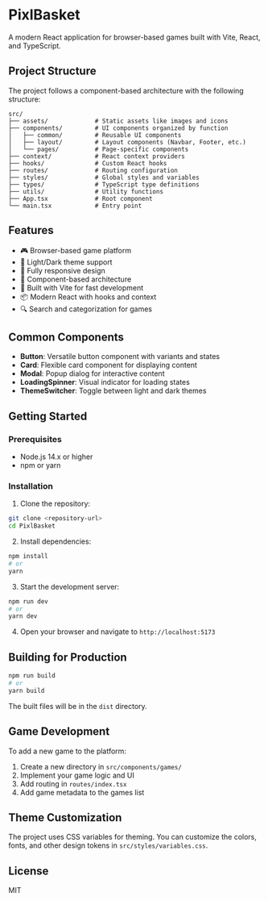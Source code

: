 # PixlBasket

A modern React application for browser-based games built with Vite, React, and TypeScript.

## Project Structure

The project follows a component-based architecture with the following structure:

```
src/
├── assets/             # Static assets like images and icons
├── components/         # UI components organized by function
│   ├── common/         # Reusable UI components
│   ├── layout/         # Layout components (Navbar, Footer, etc.)
│   └── pages/          # Page-specific components
├── context/            # React context providers
├── hooks/              # Custom React hooks
├── routes/             # Routing configuration
├── styles/             # Global styles and variables
├── types/              # TypeScript type definitions
├── utils/              # Utility functions
├── App.tsx             # Root component
└── main.tsx            # Entry point
```

## Features

- 🎮 Browser-based game platform
- 🎨 Light/Dark theme support
- 📱 Fully responsive design
- 🧩 Component-based architecture
- 🚀 Built with Vite for fast development
- 📦 Modern React with hooks and context
- 🔍 Search and categorization for games

## Common Components

- **Button**: Versatile button component with variants and states
- **Card**: Flexible card component for displaying content
- **Modal**: Popup dialog for interactive content
- **LoadingSpinner**: Visual indicator for loading states
- **ThemeSwitcher**: Toggle between light and dark themes

## Getting Started

### Prerequisites

- Node.js 14.x or higher
- npm or yarn

### Installation

1. Clone the repository:
```bash
git clone <repository-url>
cd PixlBasket
```

2. Install dependencies:
```bash
npm install
# or
yarn
```

3. Start the development server:
```bash
npm run dev
# or
yarn dev
```

4. Open your browser and navigate to `http://localhost:5173`

## Building for Production

```bash
npm run build
# or
yarn build
```

The built files will be in the `dist` directory.

## Game Development

To add a new game to the platform:

1. Create a new directory in `src/components/games/`
2. Implement your game logic and UI
3. Add routing in `routes/index.tsx`
4. Add game metadata to the games list

## Theme Customization

The project uses CSS variables for theming. You can customize the colors, fonts, and other design tokens in `src/styles/variables.css`.

## License

MIT